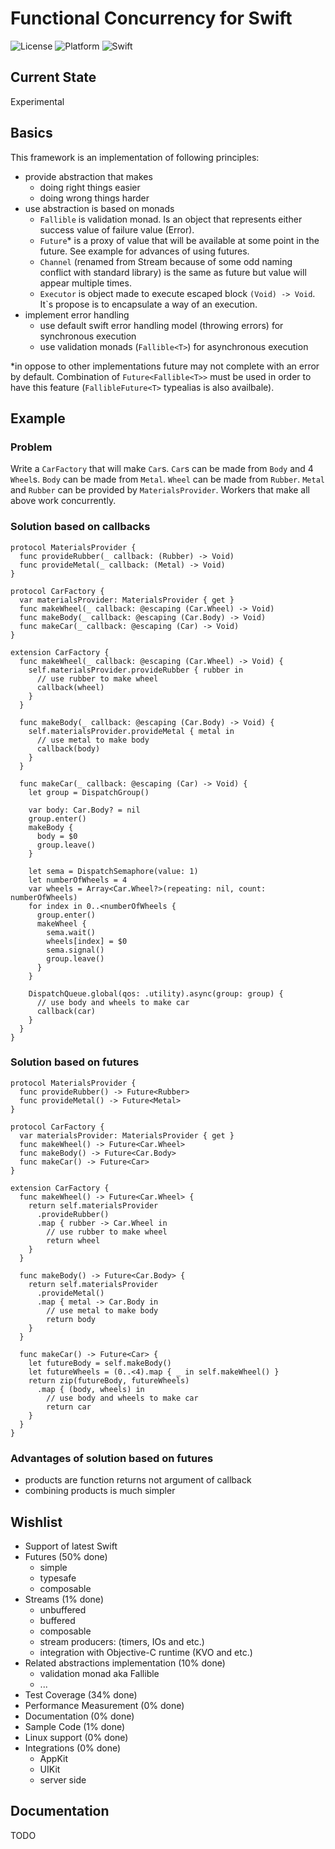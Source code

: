 #	Functional Concurrency for Swift

![License](https://img.shields.io/github/license/mashape/apistatus.svg)
![Platform](https://img.shields.io/badge/platform-ios%7Cosx-lighthgrey.svg)
![Swift](https://img.shields.io/badge/Swift-3.0-orange.svg)

##	Current State
Experimental

##	Basics
This framework is an implementation of following principles:

*	provide abstraction that makes
	*	doing right things easier
	*	doing wrong things harder
*	use abstraction is based on monads
	*	`Fallible` is validation monad. Is an object that represents either success value of failure value (Error).
	*	`Future`* is a proxy of value that will be available at some point in the future. See example for advances of using futures.
	*	`Channel` (renamed from Stream because of some odd naming conflict with standard library) is the same as future but value will appear multiple times.
	* 	`Executor` is object made to execute escaped block `(Void) -> Void`. It`s propose is to encapsulate a way of an execution.
*	implement error handling
	* 	use default swift error handling model (throwing errors) for synchronous execution 
	*  use validation monads (`Fallible<T>`) for asynchronous execution


*in oppose to other implementations future may not complete with an error by default. Combination of `Future<Fallible<T>>` must be used in order to have this feature (`FallibleFuture<T>` typealias is also availbale).

	
##	Example
###	Problem
Write a `CarFactory` that will make `Car`s. `Car`s can be made from `Body` and 4 `Wheel`s.
`Body` can be made from `Metal`. `Wheel` can be made from `Rubber`. `Metal` and `Rubber`
can be provided by `MaterialsProvider`. Workers that make all above work concurrently.

###	Solution based on callbacks

	protocol MaterialsProvider {
	  func provideRubber(_ callback: (Rubber) -> Void)
	  func provideMetal(_ callback: (Metal) -> Void)
	}

	protocol CarFactory {
	  var materialsProvider: MaterialsProvider { get }
	  func makeWheel(_ callback: @escaping (Car.Wheel) -> Void)
	  func makeBody(_ callback: @escaping (Car.Body) -> Void)
	  func makeCar(_ callback: @escaping (Car) -> Void)
	}

	extension CarFactory {
	  func makeWheel(_ callback: @escaping (Car.Wheel) -> Void) {
		self.materialsProvider.provideRubber { rubber in
		  // use rubber to make wheel
		  callback(wheel)
		}
	  }

	  func makeBody(_ callback: @escaping (Car.Body) -> Void) {
		self.materialsProvider.provideMetal { metal in
		  // use metal to make body
		  callback(body)
		}
	  }

	  func makeCar(_ callback: @escaping (Car) -> Void) {
		let group = DispatchGroup()

		var body: Car.Body? = nil
		group.enter()
		makeBody {
		  body = $0
		  group.leave()
		}

		let sema = DispatchSemaphore(value: 1)
		let numberOfWheels = 4
		var wheels = Array<Car.Wheel?>(repeating: nil, count: numberOfWheels)
		for index in 0..<numberOfWheels {
		  group.enter()
		  makeWheel {
			sema.wait()
			wheels[index] = $0
			sema.signal()
			group.leave()
		  }
		}

		DispatchQueue.global(qos: .utility).async(group: group) {
		  // use body and wheels to make car
		  callback(car)
		}
	  }
	}

###	Solution based on futures

	protocol MaterialsProvider {
	  func provideRubber() -> Future<Rubber>
	  func provideMetal() -> Future<Metal>
	}

	protocol CarFactory {
	  var materialsProvider: MaterialsProvider { get }
	  func makeWheel() -> Future<Car.Wheel>
	  func makeBody() -> Future<Car.Body>
	  func makeCar() -> Future<Car>
	}

	extension CarFactory {
	  func makeWheel() -> Future<Car.Wheel> {
		return self.materialsProvider
		  .provideRubber()
		  .map { rubber -> Car.Wheel in
			// use rubber to make wheel
			return wheel
		}
	  }

	  func makeBody() -> Future<Car.Body> {
		return self.materialsProvider
		  .provideMetal()
		  .map { metal -> Car.Body in
			// use metal to make body
			return body
		}
	  }

	  func makeCar() -> Future<Car> {
		let futureBody = self.makeBody()
		let futureWheels = (0..<4).map { _ in self.makeWheel() }
		return zip(futureBody, futureWheels)
		  .map { (body, wheels) in
			// use body and wheels to make car
			return car
		}
	  }
	}
	
### Advantages of solution based on futures
*	products are function returns not argument of callback
*	combining products is much simpler	

##	Wishlist
*	Support of latest Swift
*	Futures (50% done)
	*	simple
	*	typesafe
	*	composable
*	Streams (1% done)
	*	unbuffered
	*	buffered
	*	composable
	*	stream producers: (timers, IOs and etc.)
	*	integration with Objective-C runtime (KVO and etc.)
*	Related abstractions implementation (10% done)
	*	validation monad aka Fallible
	*	...
*	Test Coverage (34% done)
*	Performance Measurement (0% done)
*	Documentation (0% done)
*	Sample Code (1% done)
*	Linux support (0% done)	
*	Integrations (0% done)
	*	AppKit
	*	UIKit
	*	server side

##	Documentation
TODO
